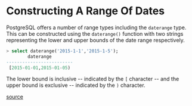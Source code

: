 # Constructing A Range Of Dates

PostgreSQL offers a number of range types including the `daterange` type. This can be constructed using the `daterange()` function with two strings representing the lower and upper bounds of the date range respectively.

```sql
> select daterange('2015-1-1','2015-1-5');
        daterange
-------------------------
 [2015-01-01,2015-01-05)
```

The lower bound is inclusive -- indicated by the `[` character -- and the upper bound is exclusive -- indicated by the `)` character.

[source](http://www.postgresql.org/docs/current/static/rangetypes.html)
